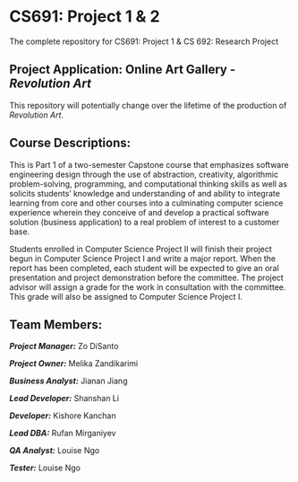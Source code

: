 # CS691: Project 1 & 2
 
The complete repository for CS691: Project 1 & CS 692: Research Project

## Project Application: Online Art Gallery - _Revolution Art_

This repository will potentially change over the lifetime of the production of _Revolution Art_.

## Course Descriptions:

This is Part 1 of a two-semester Capstone course that emphasizes software engineering design through the use of abstraction, creativity, algorithmic problem-solving, programming, and computational thinking skills as well as solicits students’ knowledge and understanding of and ability to integrate learning from core and other courses into a culminating computer science experience wherein they conceive of and develop a practical software solution (business application) to a real problem of interest to a customer base.

Students enrolled in Computer Science Project II will finish their project begun in Computer Science Project I and write a major report. When the report has been completed, each student will be expected to give an oral presentation and project demonstration before the committee. The project advisor will assign a grade for the work in consultation with the committee. This grade will also be assigned to Computer Science Project I.

## Team Members: 
**_Project Manager:_** Zo DiSanto

**_Project Owner:_** Melika Zandikarimi

**_Business Analyst:_** Jianan Jiang

**_Lead Developer:_** Shanshan Li

**_Developer:_** Kishore Kanchan

**_Lead DBA:_** Rufan Mirganiyev

**_QA Analyst:_** Louise Ngo

**_Tester:_** Louise Ngo
